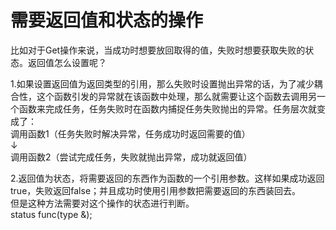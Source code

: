 # 需要返回值和状态的操作
比如对于Get操作来说，当成功时想要放回取得的值，失败时想要获取失败的状态。返回值怎么设置呢？<p>
1.如果设置返回值为返回类型的引用，那么失败时设置抛出异常的话，为了减少耦合性，这个函数引发的异常就在该函数中处理，那么就需要让这个函数去调用另一个函数来完成任务，任务失败时在函数内捕捉任务失败抛出的异常。任务层次就变成了：<br>
调用函数1（任务失败时解决异常，任务成功时返回需要的值）<br>
↓<br>
调用函数2（尝试完成任务，失败就抛出异常，成功就返回值）<p>
2.返回值为状态，将需要返回的东西作为函数的一个引用参数。这样如果成功返回true，失败返回false；并且成功时使用引用参数把需要返回的东西装回去。<br>但是这种方法需要对这个操作的状态进行判断。<br>
status func(type &);

